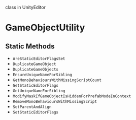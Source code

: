 class in UnityEditor
# GameObjectUtility

## Static Methods
- `AreStaticEditorFlagsSet`
- `DuplicateGameObject`
- `DuplicateGameObjects`
- `EnsureUniqueNameForSibling`
- `GetMonoBehavioursWithMissingScriptCount`
- `GetStaticEditorFlags`
- `GetUniqueNameForSibling`
- `ModifyMaskIfGameObjectIsHiddenForPrefabModeInContext`
- `RemoveMonoBehavioursWithMissingScript`
- `SetParentAndAlign`
- `SetStaticEditorFlags`
